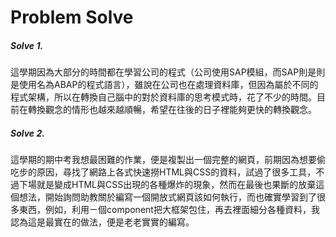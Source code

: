 # Problem Solve
##### Solve 1.
這學期因為大部分的時間都在學習公司的程式（公司使用SAP模組，而SAP則是則是使用名為ABAP的程式語言），雖說在公司也在處理資料庫，但因為屬於不同的程式架構，所以在轉換自己腦中的對於資料庫的思考模式時，花了不少的時間。目前在轉換觀念的情形也越來越順暢，希望在往後的日子裡能夠更快的轉換觀念。
##### Solve 2.
這學期的期中考我想最困難的作業，便是複製出一個完整的網頁，前期因為想要偷吃步的原因，尋找了網路上各式快速撈HTML與CSS的資料，試過了很多工具，不過下場就是變成HTML與CSS出現的各種爆炸的現象，然而在最後也果斷的放棄這個想法，開始詢問助教關於編寫一個開放式網頁該如何執行，而也確實學習到了很多東西，例如，利用ㄧ個component把大框架包住，再去裡面細分各種資料，我認為這是最實在的做法，便是老老實實的編寫。
